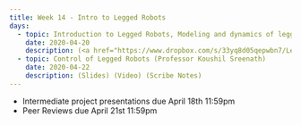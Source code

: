 ```yaml
---
title: Week 14 - Intro to Legged Robots
days:
  - topic: Introduction to Legged Robots, Modeling and dynamics of legged robots (Professor Koushil Sreenath)
    date: 2020-04-20
    description: (<a href="https://www.dropbox.com/s/33yq8d05qepwbn7/Legged%20Locomotion%20-%20Part%20I.pdf?dl=0">Slides) (Video) (Scribe Notes)
  - topic: Control of Legged Robots (Professor Koushil Sreenath)
    date: 2020-04-22
    description: (Slides) (Video) (Scribe Notes)
---
```


- Intermediate project presentations due April 18th 11:59pm 
- Peer Reviews due April 21st 11:59pm 